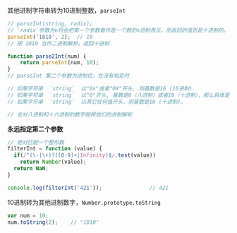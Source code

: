 ﻿其他进制字符串转为10进制整数，`parseInt`
``` js
// parseInt(string, radix);
// `radix`参数为n将会把第一个参数看作是一个数的n进制表示，而返回的值则是十进制的。
parseInt('1010', 2);  // 10
// 把 1010 当作二进制解析，返回十进制
```
``` javascript
function parse2Int(num) {
    return parseInt(num, 10);
}
// parseInt 第二个参数为进制位，在没有指定时

// 如果字符串  `string`  以"0x"或者"0X"开头, 则基数是16 (16进制).
// 如果字符串  `string`  以"0"开头, 基数是8（八进制）或者10（十进制），那么具体是哪个基数由实现环境决定。ECMAScript 5 规定使用10，但是并不是所有的浏览器都遵循这个规定。因此，**永远都要明确给出radix参数的值**。
// 如果字符串  `string`  以其它任何值开头，则基数是10 (十进制)。

// 会对八进制和十六进制的数字按照他们的进制解析
```
**永远指定第二个参数**
``` javascript
// 绝对匹配一个整形数
filterInt = function (value) {
  if(/^(\-|\+)?([0-9]+|Infinity)$/.test(value))
    return Number(value);
  return NaN;
}

console.log(filterInt('421'));               // 421
```
10进制转为其他进制数字，`Number.prototype.toString`
``` js
var num = 10;
num.toString(2);    // "1010"
```

